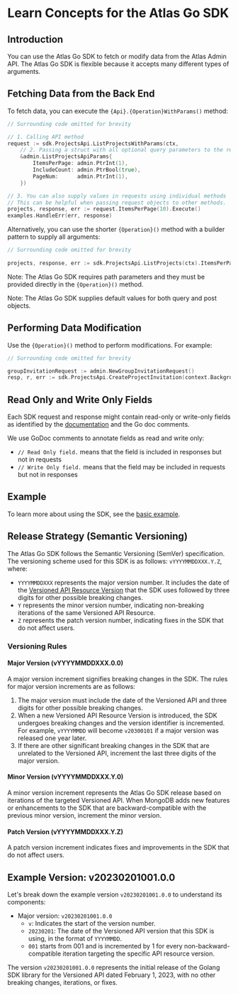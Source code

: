 # Learn Concepts for the Atlas Go SDK

## Introduction

You can use the Atlas Go SDK to fetch or modify data from the Atlas Admin API.
The Atlas Go SDK is flexible because it accepts many different types of arguments.

## Fetching Data from the Back End

To fetch data, you can execute the `{Api}.{Operation}WithParams()` method:

```go 
// Surrounding code omitted for brevity

// 1. Calling API method
request := sdk.ProjectsApi.ListProjectsWithParams(ctx,
    // 2. Passing a struct with all optional query parameters to the request
    &admin.ListProjectsApiParams{
        ItemsPerPage: admin.PtrInt(1),
        IncludeCount: admin.PtrBool(true),
        PageNum:      admin.PtrInt(1),
    })

// 3. You can also supply values in requests using individual methods
// This can be helpful when passing request objects to other methods. 
projects, response, err := request.ItemsPerPage(10).Execute()
examples.HandleErr(err, response)
```

Alternatively, you can use the shorter `{Operation}()` method with a builder pattern to supply all arguments:

```go
// Surrounding code omitted for brevity
	
projects, response, err := sdk.ProjectsApi.ListProjects(ctx).ItemsPerPage(1).Execute()
```

Note: The Atlas Go SDK requires path parameters and they must be provided directly in the `{Operation}()` method.

Note: The Atlas Go SDK supplies default values for both query and post objects.


## Performing Data Modification

Use the `{Operation}()` method to perform modifications. For example:


```go
// Surrounding code omitted for brevity

groupInvitationRequest := admin.NewGroupInvitationRequest() 
resp, r, err := sdk.ProjectsApi.CreateProjectInvitation(context.Background(), groupId, groupInvitationRequest).Execute()
```

## Read Only and Write Only Fields

Each SDK request and response might contain read-only or write-only fields as identified by the [documentation](https://github.com/mongodb/atlas-sdk-go/blob/main/docs/doc_last_reference.md#documentation-for-models) and the Go doc comments.

We use GoDoc comments to annotate fields as read and write only:

- `// Read Only field.` means that the field is included in responses but not in requests
- `// Write Only field.` means that the field may be included in requests but not in responses

## Example

To learn more about using the SDK, see the [basic example](https://github.com/mongodb/atlas-sdk-go/blob/main/examples/basic/basic.go).

## Release Strategy (Semantic Versioning)

The Atlas Go SDK follows the Semantic Versioning (SemVer) specification. The versioning scheme used for this SDK is as follows: `vYYYYMMDDXXX.Y.Z`, where:

- `YYYYMMDDXXX` represents the major version number. It includes the date of the [Versioned API Resource Version](https://www.mongodb.com/docs/atlas/api/versioned-api-overview/) that the SDK uses followed by three digits for other possible breaking changes.
- `Y` represents the minor version number, indicating non-breaking iterations of the same Versioned API Resource.
- `Z` represents the patch version number, indicating fixes in the SDK that do not affect users.

### Versioning Rules

#### Major Version (vYYYYMMDDXXX.0.0)

A major version increment signifies breaking changes in the SDK. The rules for major version increments are as follows:

1. The major version must include the date of the Versioned API and three digits for other possible breaking changes.
2. When a new Versioned API Resource Version is introduced, the SDK undergoes breaking changes and the version identifier is incremented. For example, `vYYYYMMDD` will become `v20300101` if a major version was released one year later.
3. If there are other significant breaking changes in the SDK that are unrelated to the Versioned API, increment the last three digits of the major version.


#### Minor Version (vYYYYMMDDXXX.Y.0)

A minor version increment represents the Atlas Go SDK release based on iterations of the targeted Versioned API. When MongoDB adds new features or enhancements to the SDK that are backward-compatible with the previous minor version, increment the minor version.

#### Patch Version (vYYYYMMDDXXX.Y.Z)

A patch version increment indicates fixes and improvements in the SDK that do not affect users.

## Example Version: v20230201001.0.0

Let's break down the example version `v20230201001.0.0` to understand its components:

- Major version: `v20230201001.0.0`
  - `v`: Indicates the start of the version number.
  - `20230201`: The date of the Versioned API version that this SDK is using, in the format of `YYYYMMDD`.
  - `001` starts from 001 and is incremented by 1 for every non-backward-compatible iteration targeting the specific API resource version.

The version `v20230201001.0.0` represents the initial release of the Golang SDK library for the Versioned API dated February 1, 2023, with no other breaking changes, iterations, or fixes.
